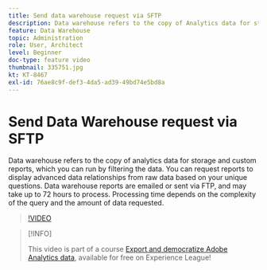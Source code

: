 ```yaml
---
title: Send data warehouse request via SFTP
description: Data warehouse refers to the copy of Analytics data for storage and custom reports, which you can run by filtering the data. You can request reports to display advanced data relationships from raw data based on your unique questions. Data warehouse reports are emailed or sent via FTP, and may take up to 72 hours to process. Processing time depends on the complexity of the query and the amount of data requested.
feature: Data Warehouse
topic: Administration
role: User, Architect
level: Beginner
doc-type: feature video
thumbnail: 335751.jpg
kt: KT-8467
exl-id: 76ae8c9f-def3-4da5-ad39-49bd74e5bd8a
---
```

# Send Data Warehouse request via SFTP

Data warehouse refers to the copy of analytics data for storage and custom reports, which you can run by filtering the data. You can request reports to display advanced data relationships from raw data based on your unique questions. Data warehouse reports are emailed or sent via FTP, and may take up to 72 hours to process. Processing time depends on the complexity of the query and the amount of data requested.

>[!VIDEO](https://video.tv.adobe.com/v/335751/?quality=12&learn=on)

>[!INFO]
>
> This video is part of a course [Export and democratize Adobe Analytics data](https://experienceleague.adobe.com/?recommended=Analytics-A-1-2022.1.democratizing), available for free on Experience League!
